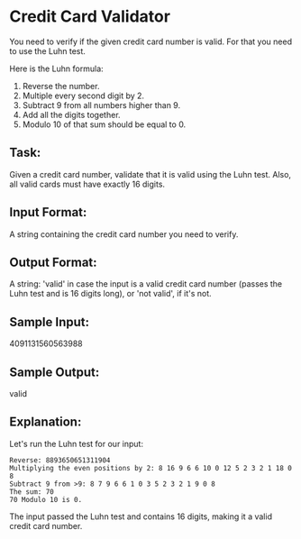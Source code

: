 # Credit Card Validator

You need to verify if the given credit card number is valid. For that you need to use the Luhn test.

Here is the Luhn formula:
1. Reverse the number.
2. Multiple every second digit by 2. 
3. Subtract 9 from all numbers higher than 9.
4. Add all the digits together.
5. Modulo 10 of that sum should be equal to 0. 

## Task: 
Given a credit card number, validate that it is valid using the Luhn test. Also, all valid cards must have exactly 16 digits.

## Input Format:
A string containing the credit card number you need to verify.

## Output Format:
A string: 'valid' in case the input is a valid credit card number (passes the Luhn test and is 16 digits long), or 'not valid', if it's not.

## Sample Input:
4091131560563988

## Sample Output:
valid

## Explanation: 

Let's run the Luhn test for our input:
```
Reverse: 8893650651311904
Multiplying the even positions by 2: 8 16 9 6 6 10 0 12 5 2 3 2 1 18 0 8
Subtract 9 from >9: 8 7 9 6 6 1 0 3 5 2 3 2 1 9 0 8
The sum: 70
70 Modulo 10 is 0.
```
The input passed the Luhn test and contains 16 digits, making it a valid credit card number.
